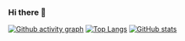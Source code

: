 ### Hi there 👋

<!--
**w2u2u/w2u2u** is a ✨ _special_ ✨ repository because its `README.md` (this file) appears on your GitHub profile.

Here are some ideas to get you started:

- 🔭 I’m currently working on ...
- 🌱 I’m currently learning ...
- 👯 I’m looking to collaborate on ...
- 🤔 I’m looking for help with ...
- 💬 Ask me about ...
- 📫 How to reach me: ...
- 😄 Pronouns: ...
- ⚡ Fun fact: ...
-->

[![Github activity graph](https://github-readme-activity-graph.vercel.app/graph?username=w2u2u&theme=github-compact&hide_title=true)](https://github.com/ashutosh00710/github-readme-activity-graph)
[![Top Langs](https://github-readme-stats.vercel.app/api/top-langs/?username=w2u2u&langs_count=15&layout=compact&theme=tokyonight)](https://github.com/anuraghazra/github-readme-stats)
[![GitHub stats](https://github-readme-stats.vercel.app/api?username=w2u2u&theme=tokyonight)](https://github.com/anuraghazra/github-readme-stats)
